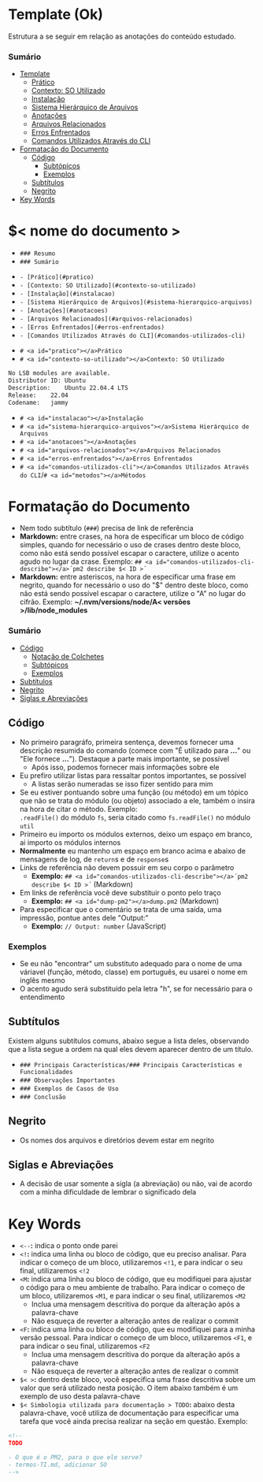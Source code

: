 # Template (Ok)

Estrutura a se seguir em relação as anotações do conteúdo estudado.

### Sumário

- [Template](#template)
    + [Prático](#pratico)
    + [Contexto: SO Utilizado](#contexto-so-utilizado)
    + [Instalação](#instalacao)
    + [Sistema Hierárquico de Arquivos](#sistema-hierarquico-arquivos)
    + [Anotações](#anotacoes)
    + [Arquivos Relacionados](#arquivos-relacionados)
    + [Erros Enfrentados](#erros-enfrentados)
    + [Comandos Utilizados Através do CLI](#comandos-utilizados-cli)
- [Formatação do Documento](#formatacao-documento)
    + [Código](#formatacao-documento-codigo)
        - [Subtópicos](#formatacao-documento-subtopicos)
        - [Exemplos](#formatacao-documento-exemplos)
    + [Subtítulos](#formatacao-documento-subtitulos)
    + [Negrito](#formatacao-documento-negrito)
- [Key Words](#formatacao-documento-key-words)

# <a id="template"></a>$< nome do documento >

- `### Resumo`
- `### Sumário`

+ `- [Prático](#pratico)`
+ `- [Contexto: SO Utilizado](#contexto-so-utilizado)`
+ `- [Instalação](#instalacao)`
+ `- [Sistema Hierárquico de Arquivos](#sistema-hierarquico-arquivos)`
+ `- [Anotações](#anotacoes)`
+ `- [Arquivos Relacionados](#arquivos-relacionados)`
+ `- [Erros Enfrentados](#erros-enfrentados)`
+ `- [Comandos Utilizados Através do CLI](#comandos-utilizados-cli)`

- `# <a id="pratico"></a>Prático`
- `# <a id="contexto-so-utilizado"></a>Contexto: SO Utilizado`

```bash
No LSB modules are available.
Distributor ID:	Ubuntu
Description:	Ubuntu 22.04.4 LTS
Release:	22.04
Codename:	jammy
```

- `# <a id="instalacao"></a>Instalação`
- `# <a id="sistema-hierarquico-arquivos"></a>Sistema Hierárquico de Arquivos`
- `# <a id="anotacoes"></a>Anotações`
- `# <a id="arquivos-relacionados"></a>Arquivos Relacionados`
- `# <a id="erros-enfrentados"></a>Erros Enfrentados`
- `# <a id="comandos-utilizados-cli"></a>Comandos Utilizados Através do CLI`/`# <a id="metodos"></a>Métodos`

# <a id="formatacao-documento"></a>Formatação do Documento

- Nem todo subtítulo (`###`) precisa de link de referência
- **Markdown:** entre crases, na hora de especificar um bloco de código simples, quando for necessário o uso de crases dentro deste bloco, como não está sendo possível escapar o caractere, utilize o acento agudo no lugar da crase. Exemplo: `## <a id="comandos-utilizados-cli-describe"></a>´pm2 describe $< ID >´`
- **Markdown:** entre asteriscos, na hora de especificar uma frase em negrito, quando for necessário o uso do "$" dentro deste bloco, como não está sendo possível escapar o caractere, utilize o "A" no lugar do cifrão. Exemplo: **~/.nvm/versions/node/A< versões >/lib/node_modules**

### Sumário

- [Código](#formatacao-documento-codigo)
    + [Notação de Colchetes](#formatacao-documento-codigo-notacao-colchetes)
    + [Subtópicos](#formatacao-documento-codigo-subtopicos)
    + [Exemplos](#formatacao-documento-codigo-exemplos)
- [Subtítulos](#formatacao-documento-subtitulos)
- [Negrito](#formatacao-documento-negrito)
- [Siglas e Abreviações](#formatacao-documento-siglas-abreviacoes)

## <a id="formatacao-documento-codigo"></a>Código

- No primeiro paragráfo, primeira sentença, devemos fornecer uma descrição resumida do comando (comece com "É utilizado para **...**" ou "Ele fornece **...**"). Destaque a parte mais importante, se possível  
    + Após isso, podemos fornecer mais informações sobre ele
- Eu prefiro utilizar listas para ressaltar pontos importantes, se possível
    + A listas serão numeradas se isso fizer sentido para mim
- Se eu estiver pontuando sobre uma função (ou método) em um tópico que não se trata do módulo (ou objeto) associado a ele, também o insira na hora de citar o método. Exemplo:  
    `.readFile()` do módulo `fs`, seria citado como `fs.readFile()` no módulo `util`
- Primeiro eu importo os módulos externos, deixo um espaço em branco, ai importo os módulos internos
- **Normalmente** eu mantenho um espaço em branco acima e abaixo de mensagens de log, de `return`s e de `response`s
- Links de referência não devem possuir em seu corpo o parâmetro
    + **Exemplo:** `## <a id="comandos-utilizados-cli-describe"></a>´pm2 describe $< ID >´` (Markdown)
- Em links de referência você deve substituir o ponto pelo traço
    +  **Exemplo:** `## <a id="dump-pm2"></a>dump.pm2` (Markdown)
- Para especificar que o comentário se trata de uma saída, uma impressão, pontue antes dele "Output:"
    + **Exemplo:** `// Output: number` (JavaScript)

### <a id="formatacao-documento-codigo-exemplos"></a>Exemplos

- Se eu não "encontrar" um substituto adequado para o nome de uma váriavel (função, método, classe) em português, eu usarei o nome em inglês mesmo
- O acento agudo será substituído pela letra "h", se for necessário para o entendimento

## <a id="formatacao-documento-subtitulos"></a>Subtítulos

Existem alguns subtítulos comuns, abaixo segue a lista deles, observando que a lista segue a ordem na qual eles devem aparecer dentro de um título.

- `### Principais Características/### Principais Características e Funcionalidades`
- `### Observações Importantes`
- `### Exemplos de Casos de Uso`
- `### Conclusão`

## <a id="formatacao-documento-negrito"></a>Negrito

- Os nomes dos arquivos e diretórios devem estar em negrito

## <a id="formatacao-documento-siglas-abreviacoes"></a>Siglas e Abreviações

- A decisão de usar somente a sigla (a abreviação) ou não, vai de acordo com a minha dificuldade de lembrar o significado dela

# <a id="key-words"></a>Key Words

- `<--`**:** indica o ponto onde parei
- `<!`**:** indica uma linha ou bloco de código, que eu preciso analisar. Para indicar o começo de um bloco, utilizaremos `<!1`, e para indicar o seu final, utilizaremos `<!2`
- `<M`**:** indica uma linha ou bloco de código, que eu modifiquei para ajustar o código para o meu ambiente de trabalho. Para indicar o começo de um bloco, utilizaremos `<M1`, e para indicar o seu final, utilizaremos `<M2`
    + Inclua uma mensagem descritiva do porque da alteração após a palavra-chave
    + Não esqueça de reverter a alteração antes de realizar o commit
- `<F`**:** indica uma linha ou bloco de código, que eu modifiquei para a minha versão pessoal. Para indicar o começo de um bloco, utilizaremos `<F1`, e para indicar o seu final, utilizaremos `<F2`
    + Inclua uma mensagem descritiva do porque da alteração após a palavra-chave
    + Não esqueça de reverter a alteração antes de realizar o commit
- `$< >`**:** dentro deste bloco, você especifica uma frase descritiva sobre um valor que será utilizado nesta posição. O item abaixo também é um exemplo de uso desta palavra-chave
- `$< Simbologia utilizada para documentação > TODO`**:** abaixo desta palavra-chave, você utiliza de documentação para especificar uma tarefa que você ainda precisa realizar na seção em questão. Exemplo:

```Markdown
<!--
TODO

- O que é o PM2, para o que ele serve?
- termos-TI.md, adicionar SO
-->
```